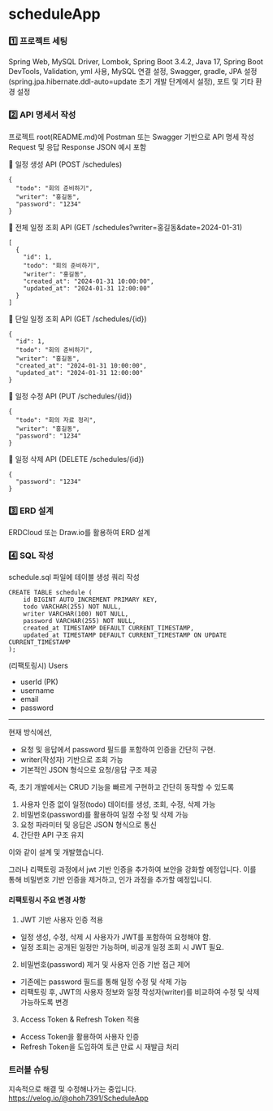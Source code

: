 # scheduleApp

### 1️⃣ 프로젝트 세팅
Spring Web,
MySQL Driver,
Lombok,
Spring Boot 3.4.2, Java 17,
Spring Boot DevTools,
Validation,
yml 사용,
MySQL 연결 설정, Swagger, gradle, 
JPA 설정 (spring.jpa.hibernate.ddl-auto=update 초기 개발 단계에서 설정),
포트 및 기타 환경 설정

### 2️⃣ API 명세서 작성
프로젝트 root(README.md)에 Postman 또는 Swagger 기반으로 API 명세 작성
Request 및 응답 Response JSON 예시 포함

📌 일정 생성 API (POST /schedules)
```
{
  "todo": "회의 준비하기",
  "writer": "홍길동",
  "password": "1234"
}
```
📌 전체 일정 조회 API (GET /schedules?writer=홍길동&date=2024-01-31)
```
[
  {
    "id": 1,
    "todo": "회의 준비하기",
    "writer": "홍길동",
    "created_at": "2024-01-31 10:00:00",
    "updated_at": "2024-01-31 12:00:00"
  }
]
```
📌 단일 일정 조회 API (GET /schedules/{id})
```
{
  "id": 1,
  "todo": "회의 준비하기",
  "writer": "홍길동",
  "created_at": "2024-01-31 10:00:00",
  "updated_at": "2024-01-31 12:00:00"
}
```
📌 일정 수정 API (PUT /schedules/{id})
```
{
  "todo": "회의 자료 정리",
  "writer": "홍길동",
  "password": "1234"
}
```
📌 일정 삭제 API (DELETE /schedules/{id})
```
{
  "password": "1234"
}
```
### 3️⃣ ERD 설계
ERDCloud 또는 Draw.io를 활용하여 ERD 설계




### 4️⃣ SQL 작성
schedule.sql 파일에 테이블 생성 쿼리 작성

```
CREATE TABLE schedule (
    id BIGINT AUTO_INCREMENT PRIMARY KEY,
    todo VARCHAR(255) NOT NULL,
    writer VARCHAR(100) NOT NULL,
    password VARCHAR(255) NOT NULL,
    created_at TIMESTAMP DEFAULT CURRENT_TIMESTAMP,
    updated_at TIMESTAMP DEFAULT CURRENT_TIMESTAMP ON UPDATE CURRENT_TIMESTAMP
);
```

(리팩토링시)
Users 
- userId (PK)
- username
- email
- password


<hr>

현재 방식에선, 
- 요청 및 응답에서 password 필드를 포함하여 인증을 간단히 구현.
- writer(작성자) 기반으로 조회 가능
- 기본적인 JSON 형식으로 요청/응답 구조 제공

즉, 초기 개발에서는 CRUD 기능을 빠르게 구현하고 간단히 동작할 수 있도록

1. 사용자 인증 없이 일정(todo) 데이터를 생성, 조회, 수정, 삭제 가능
2. 비밀번호(password)를 활용하여 일정 수정 및 삭제 가능
3. 요청 파라미터 및 응답은 JSON 형식으로 통신
4. 간단한 API 구조 유지

이와 같이 설계 및 개발했습니다.

그러나 리팩토링 과정에서 jwt 기반 인증을 추가하여 보안을 강화할 예정입니다.
이를 통해 비밀번호 기반 인증을 제거하고, 인가 과정을 추가할 예정입니디.

#### 리팩토링시 주요 변경 사항
1. JWT 기반 사용자 인증 적용
- 일정 생성, 수정, 삭제 시 사용자가 JWT를 포함하여 요청해야 함.
- 일정 조회는 공개된 일정만 가능하며, 비공개 일정 조회 시 JWT 필요.

2. 비밀번호(password) 제거 및 사용자 인증 기반 접근 제어
- 기존에는 password 필드를 통해 일정 수정 및 삭제 가능
- 리팩토링 후, JWT의 사용자 정보와 일정 작성자(writer)를 비교하여 수정 및 삭제 가능하도록 변경

3. Access Token & Refresh Token 적용
- Access Token을 활용하여 사용자 인증
- Refresh Token을 도입하여 토큰 만료 시 재발급 처리


### 트러블 슈팅
지속적으로 해결 및 수정해나가는 중입니다.
https://velog.io/@ohoh7391/ScheduleApp
